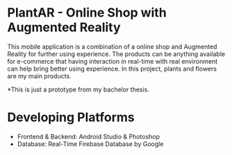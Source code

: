 # PlantAR - Online Shop with Augmented Reality

This mobile application is a combination of a online shop and Augmented Reality for further using experience. The products can be anything available for e-commerce that having interaction in real-time with real environment can help bring better using experience. In this project, plants and flowers are my main products. 

*This is just a prototype from my bachelor thesis.

# Developing Platforms
* Frontend & Backend: Android Studio & Photoshop
* Database: Real-Time Firebase Database by Google
